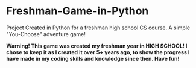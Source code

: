 # Freshman-Game-in-Python
Project Created in Python for a freshman high school CS course. A simple "You-Choose" adventure game!

**Warning! This game was created my freshman year in HIGH SCHOOL! I chose to keep it as I created it over 5+ years ago, to show the progress I have made in my coding skills and knowledge since then. Have fun!**
